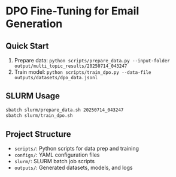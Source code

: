 # DPO Fine-Tuning for Email Generation

## Quick Start
1. Prepare data: `python scripts/prepare_data.py --input-folder output/multi_topic_results/20250714_043247`
2. Train model: `python scripts/train_dpo.py --data-file outputs/datasets/dpo_data.jsonl`

## SLURM Usage
```bash
sbatch slurm/prepare_data.sh 20250714_043247
sbatch slurm/train_dpo.sh
```

## Project Structure
- `scripts/`: Python scripts for data prep and training
- `configs/`: YAML configuration files
- `slurm/`: SLURM batch job scripts
- `outputs/`: Generated datasets, models, and logs